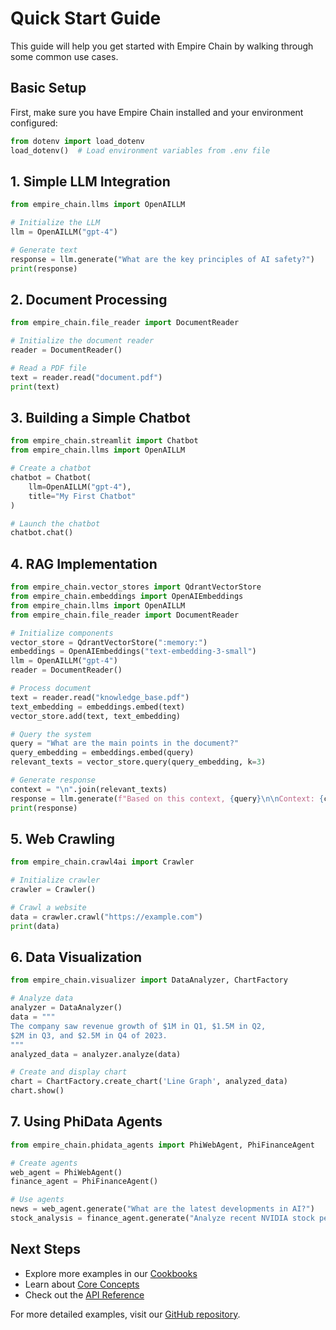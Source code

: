 # Quick Start Guide

This guide will help you get started with Empire Chain by walking through some common use cases.

## Basic Setup

First, make sure you have Empire Chain installed and your environment configured:

```python
from dotenv import load_dotenv
load_dotenv()  # Load environment variables from .env file
```

## 1. Simple LLM Integration

```python
from empire_chain.llms import OpenAILLM

# Initialize the LLM
llm = OpenAILLM("gpt-4")

# Generate text
response = llm.generate("What are the key principles of AI safety?")
print(response)
```

## 2. Document Processing

```python
from empire_chain.file_reader import DocumentReader

# Initialize the document reader
reader = DocumentReader()

# Read a PDF file
text = reader.read("document.pdf")
print(text)
```

## 3. Building a Simple Chatbot

```python
from empire_chain.streamlit import Chatbot
from empire_chain.llms import OpenAILLM

# Create a chatbot
chatbot = Chatbot(
    llm=OpenAILLM("gpt-4"),
    title="My First Chatbot"
)

# Launch the chatbot
chatbot.chat()
```

## 4. RAG Implementation

```python
from empire_chain.vector_stores import QdrantVectorStore
from empire_chain.embeddings import OpenAIEmbeddings
from empire_chain.llms import OpenAILLM
from empire_chain.file_reader import DocumentReader

# Initialize components
vector_store = QdrantVectorStore(":memory:")
embeddings = OpenAIEmbeddings("text-embedding-3-small")
llm = OpenAILLM("gpt-4")
reader = DocumentReader()

# Process document
text = reader.read("knowledge_base.pdf")
text_embedding = embeddings.embed(text)
vector_store.add(text, text_embedding)

# Query the system
query = "What are the main points in the document?"
query_embedding = embeddings.embed(query)
relevant_texts = vector_store.query(query_embedding, k=3)

# Generate response
context = "\n".join(relevant_texts)
response = llm.generate(f"Based on this context, {query}\n\nContext: {context}")
print(response)
```

## 5. Web Crawling

```python
from empire_chain.crawl4ai import Crawler

# Initialize crawler
crawler = Crawler()

# Crawl a website
data = crawler.crawl("https://example.com")
print(data)
```

## 6. Data Visualization

```python
from empire_chain.visualizer import DataAnalyzer, ChartFactory

# Analyze data
analyzer = DataAnalyzer()
data = """
The company saw revenue growth of $1M in Q1, $1.5M in Q2, 
$2M in Q3, and $2.5M in Q4 of 2023.
"""
analyzed_data = analyzer.analyze(data)

# Create and display chart
chart = ChartFactory.create_chart('Line Graph', analyzed_data)
chart.show()
```

## 7. Using PhiData Agents

```python
from empire_chain.phidata_agents import PhiWebAgent, PhiFinanceAgent

# Create agents
web_agent = PhiWebAgent()
finance_agent = PhiFinanceAgent()

# Use agents
news = web_agent.generate("What are the latest developments in AI?")
stock_analysis = finance_agent.generate("Analyze recent NVIDIA stock performance")
```

## Next Steps

- Explore more examples in our [Cookbooks](../tutorials/empire-rag.md)
- Learn about [Core Concepts](../user-guide/core-concepts.md)
- Check out the [API Reference](../api-reference/docling.md)

For more detailed examples, visit our [GitHub repository](https://github.com/manas95826/empire-chain/tree/main/cookbooks). 